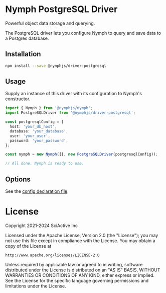 # Nymph PostgreSQL Driver

Powerful object data storage and querying.

The PostgreSQL driver lets you configure Nymph to query and save data to a Postgres database.

## Installation

```sh
npm install --save @nymphjs/driver-postgresql
```

## Usage

Supply an instance of this driver with its configuration to Nymph's constructor.

```ts
import { Nymph } from '@nymphjs/nymph';
import PostgreSQLDriver from '@nymphjs/driver-postgresql';

const postgresqlConfig = {
  host: 'your_db_host',
  database: 'your_database',
  user: 'your_user',
  password: 'your_password',
};

const nymph = new Nymph({}, new PostgreSQLDriver(postgresqlConfig));

// All done. Nymph is ready to use.
```

## Options

See the [config declaration file](src/conf/d.ts).

# License

Copyright 2021-2024 SciActive Inc

Licensed under the Apache License, Version 2.0 (the "License");
you may not use this file except in compliance with the License.
You may obtain a copy of the License at

    http://www.apache.org/licenses/LICENSE-2.0

Unless required by applicable law or agreed to in writing, software
distributed under the License is distributed on an "AS IS" BASIS,
WITHOUT WARRANTIES OR CONDITIONS OF ANY KIND, either express or implied.
See the License for the specific language governing permissions and
limitations under the License.
